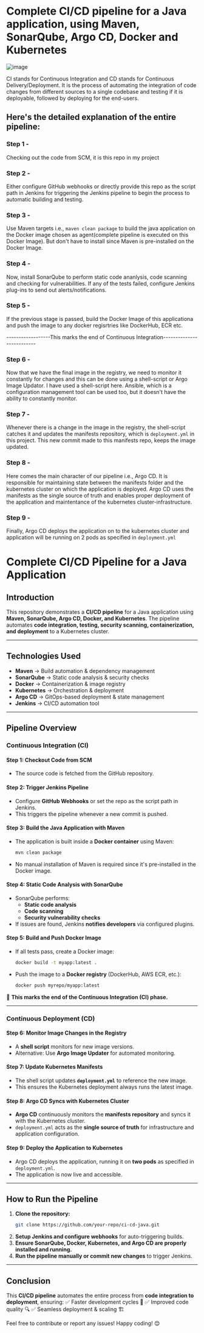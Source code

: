 # Complete CI/CD pipeline for a Java application, using Maven, SonarQube, Argo CD, Docker and Kubernetes

![image](https://github.com/RachanaVenkat/java-app-cicd/assets/151712438/df08e8f3-a2e1-4c0b-b99c-588801983055)

CI stands for Continuous Integration and CD stands for Continuous Delivery/Deployment. It is the process of automating the integration of code changes from different sources to a single codebase and testing if it is deployable, followed by deploying for the end-users.

## Here's the detailed explanation of the entire pipeline:
### Step 1 - 
   Checking out the code from SCM, it is this repo in my project

### Step 2 - 
  Either configure GitHub webhooks or directly provide this repo as the script path in Jenkins for triggering the Jenkins pipeline to begin the process to automatic building and testing.
  
### Step 3 - 
  Use Maven targets i.e., `maven clean package` to build the java application on the Docker image chosen as agent(complete pipeline is executed on this Docker Image). But don't have to install since Maven is pre-installed on the Docker Image.
  
### Step 4 - 
   Now, install SonarQube to perform static code ananlysis, code scanning and checking for vulnerabilities. If any of the tests failed, configure Jenkins plug-ins to send out alerts/notifications.
   
### Step 5 - 
   If the previous stage is passed, build the Docker Image of this applicationa and push the image to any docker regisrtries like DockerHub, ECR etc.
   
------------------This marks the end of Continuous Integration--------------------------

### Step 6 - 
   Now that we have the final image in the registry, we need to monitor it constantly for changes and this can be done using a shell-script or Argo Image Updator. I have used a shell-script here. Ansible, which is a configuration management tool can be used too, but it doesn't have the ability to constantly monitor.
   
### Step 7 - 
   Whenever there is a change in the image in the registry, the shell-script catches it and updates the manifests repository, which is `deployment.yml` in this project. This new commit made to this manifests repo, keeps the image updated.
   
### Step 8 - 
   Here comes the main character of our pipeline i.e., Argo CD. It is responsible for maintaining state between the manifests folder and the kubernetes cluster on which the application is deployed. Argo CD uses the manifests as the single source of truth and enables proper deployment of the application and maintentance of the kubernetes cluster-infrastructure.

### Step 9 -
   Finally, Argo CD deploys the application on to the kubernetes cluster and application will be running on 2 pods as specified in `deployment.yml`

   # **Complete CI/CD Pipeline for a Java Application**

## **Introduction**
This repository demonstrates a **CI/CD pipeline** for a Java application using **Maven, SonarQube, Argo CD, Docker, and Kubernetes**. The pipeline automates **code integration, testing, security scanning, containerization, and deployment** to a Kubernetes cluster.

---
## **Technologies Used**
- **Maven** → Build automation & dependency management
- **SonarQube** → Static code analysis & security checks
- **Docker** → Containerization & image registry
- **Kubernetes** → Orchestration & deployment
- **Argo CD** → GitOps-based deployment & state management
- **Jenkins** → CI/CD automation tool

---
## **Pipeline Overview**
### **Continuous Integration (CI)**
#### **Step 1: Checkout Code from SCM**
- The source code is fetched from the GitHub repository.

#### **Step 2: Trigger Jenkins Pipeline**
- Configure **GitHub Webhooks** or set the repo as the script path in Jenkins.
- This triggers the pipeline whenever a new commit is pushed.

#### **Step 3: Build the Java Application with Maven**
- The application is built inside a **Docker container** using Maven:
  ```sh
  mvn clean package
  ```
- No manual installation of Maven is required since it's pre-installed in the Docker image.

#### **Step 4: Static Code Analysis with SonarQube**
- SonarQube performs:
  - **Static code analysis**
  - **Code scanning**
  - **Security vulnerability checks**
- If issues are found, Jenkins **notifies developers** via configured plugins.

#### **Step 5: Build and Push Docker Image**
- If all tests pass, create a Docker image:
  ```sh
  docker build -t myapp:latest .
  ```
- Push the image to a **Docker registry** (DockerHub, AWS ECR, etc.):
  ```sh
  docker push myrepo/myapp:latest
  ```

🚀 **This marks the end of the Continuous Integration (CI) phase.**

---

### **Continuous Deployment (CD)**
#### **Step 6: Monitor Image Changes in the Registry**
- A **shell script** monitors for new image versions.
- Alternative: Use **Argo Image Updater** for automated monitoring.

#### **Step 7: Update Kubernetes Manifests**
- The shell script updates **`deployment.yml`** to reference the new image.
- This ensures the Kubernetes deployment always runs the latest image.

#### **Step 8: Argo CD Syncs with Kubernetes Cluster**
- **Argo CD** continuously monitors the **manifests repository** and syncs it with the Kubernetes cluster.
- `deployment.yml` acts as the **single source of truth** for infrastructure and application configuration.

#### **Step 9: Deploy the Application to Kubernetes**
- Argo CD deploys the application, running it on **two pods** as specified in `deployment.yml`.
- The application is now live and accessible.

---

## **How to Run the Pipeline**
1. **Clone the repository:**
   ```sh
   git clone https://github.com/your-repo/ci-cd-java.git
   ```
2. **Setup Jenkins and configure webhooks** for auto-triggering builds.
3. **Ensure SonarQube, Docker, Kubernetes, and Argo CD are properly installed and running.**
4. **Run the pipeline manually or commit new changes** to trigger Jenkins.

---

## **Conclusion**
This **CI/CD pipeline** automates the entire process from **code integration to deployment**, ensuring:
✅ Faster development cycles 🚀
✅ Improved code quality 🔍
✅ Seamless deployment & scaling 🏗️

Feel free to contribute or report any issues! Happy coding! 😊


